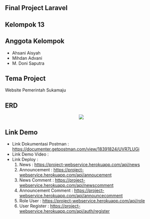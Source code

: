 ## Final Project Laravel
## Kelompok 13

## Anggota Kelompok
- Ahsani Aisyah
- Mihdan Advani
- M. Doni Saputra

## Tema Project

Website Pemerintah Sukamaju

## ERD

<p align="center"><img src="https://gitlab.com/doni.alfatih/final-project/-/raw/main/ERD_Kelompok-13.png"></p>


## Link Demo
- Link Dokumentasi Postman : https://documenter.getpostman.com/view/18391824/UVR7LUGi
- Link Demo Video : 
- Link Deploy : 
  1. News : https://project-webservice.herokuapp.com/api/news
  2. Announcement : https://project-webservice.herokuapp.com/api/annoucement
  3. News Comment : https://project-webservice.herokuapp.com/api/newscomment
  4. Announcement Comment : https://project-webservice.herokuapp.com/api/announcecomment
  5. Role User : https://project-webservice.herokuapp.com/api/role
  6. User Register : https://project-webservice.herokuapp.com/api/auth/register
